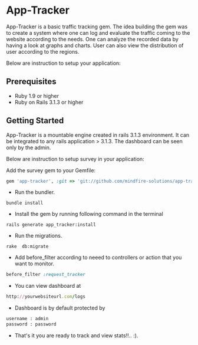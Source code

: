 App-Tracker
======
App-Tracker is a basic traffic tracking gem. The idea building the gem was to create a system where one can log and evaluate the traffic coming to the website according to the needs. One can analyze the recorded data by having a look at graphs and charts. User can also view the distribution of user according to the regions.

Below are instruction to setup your application:

Prerequisites
-------------
* Ruby 1.9 or higher
* Ruby on Rails 3.1.3 or higher


Getting Started
---------------
App-Tracker is a mountable engine created in rails 3.1.3 environment. It can be integrated to any rails application > 3.1.3. The dashboard can be seen only by the admin.

Below are instruction to setup survey in your application:

 Add the survey gem to your Gemfile:
```ruby
gem 'app-tracker', :git => 'git://github.com/mindfire-solutions/app-tracker'
```

* Run the bundler.
```console
bundle install
```
* Install the gem by running following command in the terminal
```console
rails generate app_tracker:install
```

* Run the migrations.
```console
rake  db:migrate
```

* Add before_filter according to neeed to controllers or action that you want to monitor.
```ruby
before_filter :request_tracker
```
  
* You can view dashboard at
```ruby
http://yourwebsiteurl.com/logs
```

* Dashboard is by default protected by
```ruby
username : admin
password : password
```

* That's it you are ready to track and view stats!!.. :).